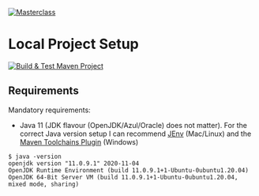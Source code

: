 [![Masterclass](https://rieckpil.de/wp-content/uploads/2020/11/hands-on-mocking-with-mockito-course-logo.png)](https://rieckpil.de/testing-spring-boot-applications-masterclass/)

# Local Project Setup

[![Build & Test Maven Project](https://github.com/rieckpil/hands-on-mocking-with-mockito/workflows/Build%20&%20Test%20Maven%20Project/badge.svg)](https://github.com/rieckpil/hands-on-mocking-with-mockito/actions)

## Requirements

Mandatory requirements:

* Java 11 (JDK flavour (OpenJDK/Azul/Oracle) does not matter). For the correct Java version setup I can recommend [JEnv](https://www.youtube.com/watch?v=9FVZyeFDXo0) (Mac/Linux) and the [Maven Toolchains Plugin](https://maven.apache.org/plugins/maven-toolchains-plugin/toolchains/jdk.html) (Windows)

```
$ java -version
openjdk version "11.0.9.1" 2020-11-04
OpenJDK Runtime Environment (build 11.0.9.1+1-Ubuntu-0ubuntu1.20.04)
OpenJDK 64-Bit Server VM (build 11.0.9.1+1-Ubuntu-0ubuntu1.20.04, mixed mode, sharing)
```
